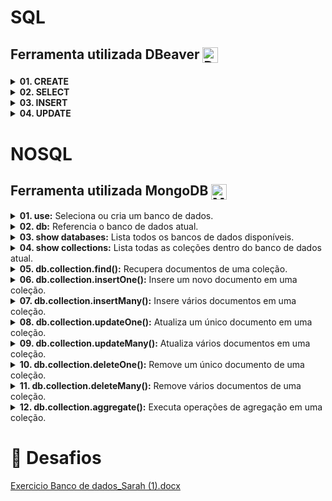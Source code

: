 # SQL 
## Ferramenta utilizada DBeaver <img src="https://github.com/sarahdfweb/SQLSERVER/assets/87348787/a53c774f-4002-4ab9-bdcc-52ac8c0f3dcf" alt="DBeaver Logo" style="width: 25px; vertical-align: middle;"></p>

<details>
    <summary><b>01. CREATE</b></summary>
    <br>
    <img src="https://github.com/sarahdfweb/SQLSERVER/assets/87348787/22a82b42-2d5e-49d6-acda-5466b2da78ad" alt="Imagem CREATE">
</details>

<details>
    <summary><b>02. SELECT</b></summary>
    <br>
    <img src="https://github.com/sarahdfweb/SQLSERVER/assets/87348787/3f2ab515-5e5f-4be2-b812-82421be6536c" alt="Imagem SELECT 1">
    <img src="https://github.com/sarahdfweb/SQLSERVER/assets/87348787/3a36f3d6-1e1e-4e54-bb0c-180e39583dac" alt="Imagem SELECT 2">
</details>

<details>
    <summary><b>03. INSERT</b></summary>
    <br>
    <img src="https://github.com/sarahdfweb/SQLSERVER/assets/87348787/f376ab35-f4fa-46f6-890d-c93ea1bc29ac" alt="Imagem INSERT">
</details>

<details>
    <summary><b>04. UPDATE</b></summary>
    <br>
    <img src="https://github.com/sarahdfweb/SQLSERVER/assets/87348787/61d054cc-28b1-41c9-8650-2ac5e7907fec" alt="Imagem UPDATE">
</details>

# NOSQL 

## Ferramenta utilizada MongoDB <img src="https://github.com/sarahdfweb/SQLSERVER/assets/87348787/e15b1693-6736-43cb-8ecb-56c3287c7154" alt="MongoDB Logo" style="width: 25px; vertical-align: middle;">

<details>
    <summary><b>01. use:</b> Seleciona ou cria um banco de dados.</summary>
    <br>
    <img src="https://github.com/sarahdfweb/SQLSERVER/assets/87348787/e91c5a81-c435-4968-907a-1f8a1dbf6aa9" alt="Imagem 01">
</details>

<details>
    <summary><b>02. db:</b> Referencia o banco de dados atual.</summary>
    <br>
    <img src="https://github.com/sarahdfweb/SQLSERVER/assets/87348787/d6094f15-4477-4307-9edf-ac920f623500" alt="Imagem 02">
</details>

<details>
    <summary><b>03. show databases:</b> Lista todos os bancos de dados disponíveis.</summary>
    <br>
    <img src="https://github.com/sarahdfweb/SQLSERVER/assets/87348787/cfba6e1e-7b9a-4670-a02b-14f44d5c4722" alt="Imagem 03">
</details>

<details>
    <summary><b>04. show collections:</b> Lista todas as coleções dentro do banco de dados atual.</summary>
    <br>
    <img src="https://github.com/sarahdfweb/SQLSERVER/assets/87348787/8ce9265b-7042-4c01-9ecc-933014cd1645" alt="Imagem 04">
</details>

<details>
    <summary><b>05. db.collection.find():</b> Recupera documentos de uma coleção.</summary>
    <br>
    
<img src="https://github.com/sarahdfweb/SQLSERVER/assets/87348787/45ca3ba0-fc29-4b0a-8e82-e46d40b9f299" alt="Imagem 0">
       
</details>

<details>
    <summary><b>06. db.collection.insertOne():</b> Insere um novo documento em uma coleção.</summary>
    <br>
<img src="https://github.com/sarahdfweb/SQLSERVER/assets/87348787/f5e2daff-dd6b-446b-a7b6-4c5a3e394ea0" alt="Imagem 06">

   
</details>

<details>
    <summary><b>07. db.collection.insertMany():</b> Insere vários documentos em uma coleção.</summary>
    <br>
    <img src="https://github.com/sarahdfweb/SQLSERVER/assets/87348787/25285d69-1d0e-4200-b177-201ae4c7ee0c" alt="Imagem 07">
</details>

<details>
    <summary><b>08. db.collection.updateOne():</b> Atualiza um único documento em uma coleção.</summary>
    <br>
       <br> 🚧 Aparti daqui esta em construição....</br>
</details>

<details>
    <summary><b>09. db.collection.updateMany():</b> Atualiza vários documentos em uma coleção.</summary>
    <br>
</details>

<details>
    <summary><b>10. db.collection.deleteOne():</b> Remove um único documento de uma coleção.</summary>
    <br>
</details>

<details>
    <summary><b>11. db.collection.deleteMany():</b> Remove vários documentos de uma coleção.</summary>
    <br>
</details>

<details>
    <summary><b>12. db.collection.aggregate():</b> Executa operações de agregação em uma coleção.</summary>
    <br>
</details>

# :dart: Desafios

[Exercicio Banco de dados_Sarah (1).docx](https://github.com/sarahdfweb/SQLSERVER/files/14767028/Exercicio.Banco.de.dados_Sarah.1.docx)









